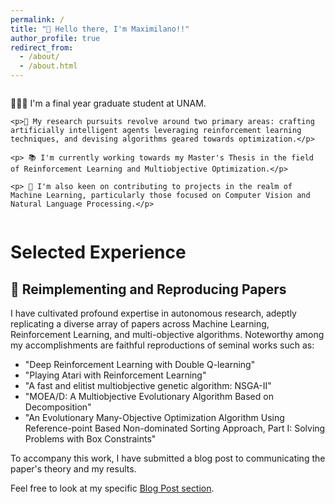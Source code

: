 ```yaml
---
permalink: /
title: "👋 Hello there, I'm Maximilano!!"
author_profile: true
redirect_from: 
  - /about/
  - /about.html
---
```


<div style="display: flex; align-items: flex-start;">
  <div>
    <p>👨🏽‍💻 I'm a final year graduate student at UNAM.</p>

    <p>🔬 My research pursuits revolve around two primary areas: crafting artificially intelligent agents leveraging reinforcement learning techniques, and devising algorithms geared towards optimization.</p>

    <p> 📚 I'm currently working towards my Master's Thesis in the field of Reinforcement Learning and Multiobjective Optimization.</p>

    <p> 🤖 I'm also keen on contributing to projects in the realm of Machine Learning, particularly those focused on Computer Vision and Natural Language Processing.</p>
  </div>
  <!-- <img src="images/robot.jpeg" alt="Descripción de la imagen" style="margin-left: 20px;"> -->
</div>

# Selected Experience

## 📜 Reimplementing and Reproducing Papers
I have cultivated profound expertise in autonomous research, adeptly replicating a diverse array of papers across Machine Learning, Reinforcement Learning, and multi-objective algorithms. Noteworthy among my accomplishments are faithful reproductions of seminal works such as:

- "Deep Reinforcement Learning with Double Q-learning"
- "Playing Atari with Reinforcement Learning"
- "A fast and elitist multiobjective genetic algorithm: NSGA-II"
- "MOEA/D: A Multiobjective Evolutionary Algorithm Based on Decomposition"
- "An Evolutionary Many-Objective Optimization Algorithm Using Reference-point Based Non-dominated Sorting Approach, Part I: Solving Problems with Box Constraints"

To accompany this work, I have submitted a blog post to communicating the paper's theory and my results.

Feel free to look at my specific [Blog Post section](https://maxgalindo150.github.io/blog/year-archive/).
